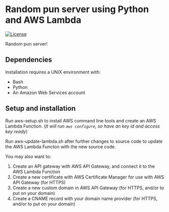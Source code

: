 # Random pun server using Python and AWS Lambda

[![License](https://img.shields.io/badge/license-MIT-lightgray.svg)](https://github.com/andrewmacheret/python-server-lambda/blob/master/LICENSE.md)

Random pun server!

## Dependencies

Installation requires a UNIX environment with:

- Bash
- Python
- An Amazon Web Services account

## Setup and installation

Run aws-setup.sh to install AWS command line tools and create an AWS Lambda Function. (*It will run `aws configure`, so have an key id and access key ready*)

Run aws-update-lambda.sh after further changes to source code to update the AWS Lambda Functon with the new source code.

You may also want to:
1. Create an API gateway with AWS API Gateway, and connect it to the AWS Lambda Function
2. Create a new certificate with AWS Certificate Manager for use with AWS API Gateway (for HTTPS)
3. Create a new custom domain in AWS API Gateway (for HTTPS, and/or to put on your domain)
4. Create a CNAME record with your domain name provider (for HTTPS, and/or to put on your domain)
